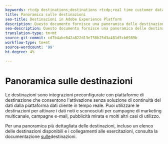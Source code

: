 ```yaml
---
keywords: rtcdp destinations;destinations rtcdp;real time customer data platform destinations
title: Panoramica sulle destinazioni
seo-title: Destinazioni in Adobe Experience Platform
description: Questo documento fornisce una panoramica delle destinazioni nella piattaforma dati cliente in tempo reale
seo-description: Questo documento fornisce una panoramica delle destinazioni nella piattaforma dati cliente in tempo reale
translation-type: tm+mt
source-git-commit: cd7b4abe042a822d13e758b25d3a481d5cb6989b
workflow-type: tm+mt
source-wordcount: '99'
ht-degree: 4%

---
```



# Panoramica sulle destinazioni

Le destinazioni sono integrazioni preconfigurate con piattaforme di destinazione che consentono l&#39;attivazione senza soluzione di continuità dei dati dalla piattaforma dati cliente in tempo reale. Puoi utilizzare le destinazioni per attivare i dati noti e sconosciuti per campagne di marketing multicanale, campagne e-mail, pubblicità mirata e molti altri casi di utilizzo.

Per una panoramica più dettagliata delle destinazioni, incluso un elenco delle destinazioni disponibili e i collegamenti alle esercitazioni, consulta la documentazione [sulle](../../destinations/home.md)destinazioni.